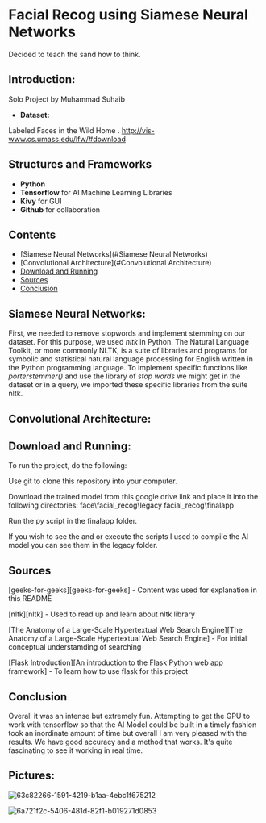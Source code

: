 # Facial Recog using Siamese Neural Networks


Decided to teach the sand how to think.

## Introduction: 

Solo Project by Muhammad Suhaib
*  **Dataset:**

Labeled Faces in the Wild Home
. 
http://vis-www.cs.umass.edu/lfw/#download

## Structures and Frameworks 
 
*    **Python** 
*    **Tensorflow** for AI Machine Learning Libraries
*    **Kivy** for GUI
*    **Github** for collaboration

## Contents

*   [Siamese Neural Networks](#Siamese Neural Networks)
*   [Convolutional Architecture](#Convolutional Architecture)
*   [Download and Running](#Set-Up)
*   [Sources](#sources)
*   [Conclusion](#conclusion)

## Siamese Neural Networks:

First, we needed to remove stopwords and implement stemming on our dataset. For this purpose, we used *nltk* in Python. 
The Natural Language Toolkit, or more commonly NLTK, is a suite of libraries and programs for symbolic and statistical natural language processing for English written in the Python programming language.
To implement specific functions like *porterstemmer()* and use the library of *stop words* we might get in the dataset or in a query, we imported these specific libraries from the suite nltk.


## Convolutional Architecture:



## Download and Running:

To run the project, do the following:

Use git to clone this repository into your computer.

Download the trained model from this google drive link and place it into the following directories:
face\facial_recog\legacy
facial_recog\finalapp

Run the py script in the finalapp folder.

If you wish to see the and or execute the scripts I used to compile the AI model you can see them in the legacy folder.



## Sources

[geeks-for-geeks][geeks-for-geeks] - Content was used for explanation in this README

[nltk][nltk] - Used to read up and learn about nltk library

[The Anatomy of a Large-Scale Hypertextual Web Search Engine][The Anatomy of a Large-Scale Hypertextual Web Search Engine] - For initial conceptual understamding of searching

[Flask Introduction][An introduction to the Flask Python web app framework] - To learn how to use flask for this project

[//]: # "Source definitions"
[Kivy Tutorial by "Tech With Tim"]: https://www.youtube.com/watch?v=bMHK6NDVlCM&list=PLzMcBGfZo4-kSJVMyYeOQ8CXJ3z1k7gHn&index=1 "Help understanding and running Kivy"
[Build a Python Facial Recognition App by Nicholas Renotte]: https://www.youtube.com/watch?v=LKispFFQ5GU "Main source for understanding and execution"
[Siamese Neural Networks for One-shot Image Recognition]: https://www.cs.cmu.edu/~rsalakhu/papers/oneshot1.pdf "For the foundation of the techniques used"
## Conclusion

Overall it was an intense but extremely fun. Attempting to get the GPU to work with tensorflow so that the AI Model could be built in a timely fashion took an inordinate amount of time but overall I am very pleased with the results. We have good accuracy and a method that works. It's quite fascinating to see it working in real time.

## Pictures:
![63c82266-1591-4219-b1aa-4ebc1f675212](https://user-images.githubusercontent.com/90059140/235499079-17f91a94-9a3e-4e88-9dbb-9786ac19d6e9.jpg)

![6a721f2c-5406-481d-82f1-b019271d0853](https://user-images.githubusercontent.com/90059140/235499172-2e8fec21-c54b-4138-8746-f50d04f33bb9.jpg)
